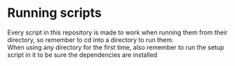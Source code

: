 # Running scripts
Every script in this repository is made to work when running them from their directory, so remember to cd into a directory to run them.  
When using any directory for the first time, also remember to run the setup script in it to be sure the dependencies are installed
